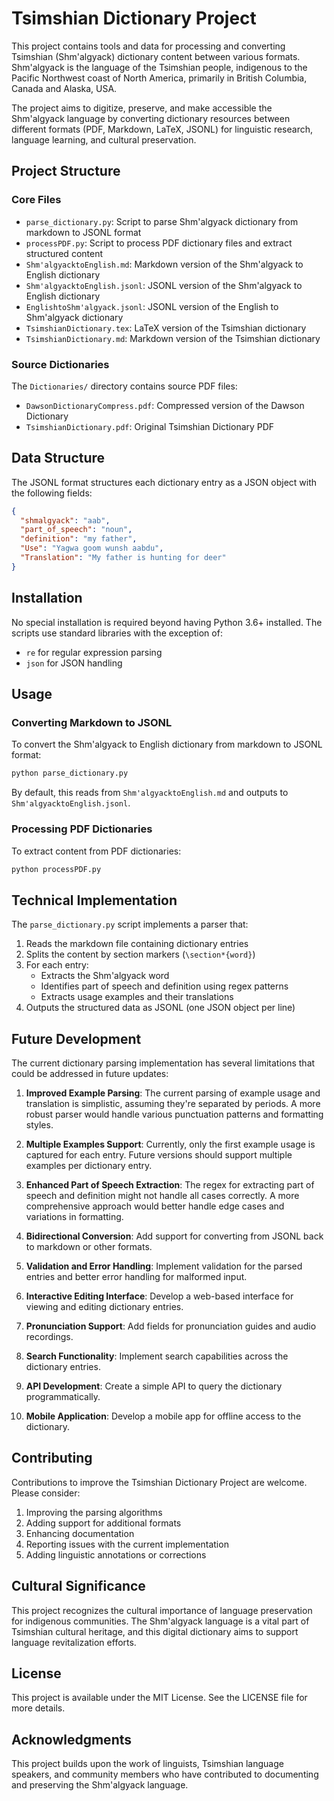 # Tsimshian Dictionary Project

This project contains tools and data for processing and converting Tsimshian (Shm'algyack) dictionary content between various formats. Shm'algyack is the language of the Tsimshian people, indigenous to the Pacific Northwest coast of North America, primarily in British Columbia, Canada and Alaska, USA.

The project aims to digitize, preserve, and make accessible the Shm'algyack language by converting dictionary resources between different formats (PDF, Markdown, LaTeX, JSONL) for linguistic research, language learning, and cultural preservation.

## Project Structure

### Core Files

- `parse_dictionary.py`: Script to parse Shm'algyack dictionary from markdown to JSONL format
- `processPDF.py`: Script to process PDF dictionary files and extract structured content
- `Shm'algyacktoEnglish.md`: Markdown version of the Shm'algyack to English dictionary
- `Shm'algyacktoEnglish.jsonl`: JSONL version of the Shm'algyack to English dictionary
- `EnglishtoShm'algyack.jsonl`: JSONL version of the English to Shm'algyack dictionary
- `TsimshianDictionary.tex`: LaTeX version of the Tsimshian dictionary
- `TsimshianDictionary.md`: Markdown version of the Tsimshian dictionary

### Source Dictionaries

The `Dictionaries/` directory contains source PDF files:
- `DawsonDictionaryCompress.pdf`: Compressed version of the Dawson Dictionary
- `TsimshianDictionary.pdf`: Original Tsimshian Dictionary PDF

## Data Structure

The JSONL format structures each dictionary entry as a JSON object with the following fields:

```json
{
  "shmalgyack": "aab",
  "part_of_speech": "noun",
  "definition": "my father",
  "Use": "Yagwa goom wunsh aabdu",
  "Translation": "My father is hunting for deer"
}
```

## Installation

No special installation is required beyond having Python 3.6+ installed. The scripts use standard libraries with the exception of:
- `re` for regular expression parsing
- `json` for JSON handling

## Usage

### Converting Markdown to JSONL

To convert the Shm'algyack to English dictionary from markdown to JSONL format:

```bash
python parse_dictionary.py
```

By default, this reads from `Shm'algyacktoEnglish.md` and outputs to `Shm'algyacktoEnglish.jsonl`.

### Processing PDF Dictionaries

To extract content from PDF dictionaries:

```bash
python processPDF.py
```

## Technical Implementation

The `parse_dictionary.py` script implements a parser that:

1. Reads the markdown file containing dictionary entries
2. Splits the content by section markers (`\section*{word}`)
3. For each entry:
   - Extracts the Shm'algyack word
   - Identifies part of speech and definition using regex patterns
   - Extracts usage examples and their translations
4. Outputs the structured data as JSONL (one JSON object per line)

## Future Development

The current dictionary parsing implementation has several limitations that could be addressed in future updates:

1. **Improved Example Parsing**: The current parsing of example usage and translation is simplistic, assuming they're separated by periods. A more robust parser would handle various punctuation patterns and formatting styles.

2. **Multiple Examples Support**: Currently, only the first example usage is captured for each entry. Future versions should support multiple examples per dictionary entry.

3. **Enhanced Part of Speech Extraction**: The regex for extracting part of speech and definition might not handle all cases correctly. A more comprehensive approach would better handle edge cases and variations in formatting.

4. **Bidirectional Conversion**: Add support for converting from JSONL back to markdown or other formats.

5. **Validation and Error Handling**: Implement validation for the parsed entries and better error handling for malformed input.

6. **Interactive Editing Interface**: Develop a web-based interface for viewing and editing dictionary entries.

7. **Pronunciation Support**: Add fields for pronunciation guides and audio recordings.

8. **Search Functionality**: Implement search capabilities across the dictionary entries.

9. **API Development**: Create a simple API to query the dictionary programmatically.

10. **Mobile Application**: Develop a mobile app for offline access to the dictionary.

## Contributing

Contributions to improve the Tsimshian Dictionary Project are welcome. Please consider:

1. Improving the parsing algorithms
2. Adding support for additional formats
3. Enhancing documentation
4. Reporting issues with the current implementation
5. Adding linguistic annotations or corrections

## Cultural Significance

This project recognizes the cultural importance of language preservation for indigenous communities. The Shm'algyack language is a vital part of Tsimshian cultural heritage, and this digital dictionary aims to support language revitalization efforts.

## License

This project is available under the MIT License. See the LICENSE file for more details.

## Acknowledgments

This project builds upon the work of linguists, Tsimshian language speakers, and community members who have contributed to documenting and preserving the Shm'algyack language.
